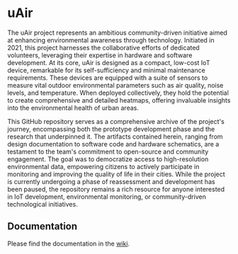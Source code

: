 # uAir

The uAir project represents an ambitious community-driven initiative aimed at enhancing environmental awareness through technology. Initiated in 2021, this project harnesses the collaborative efforts of dedicated volunteers, leveraging their expertise in hardware and software development. At its core, uAir is designed as a compact, low-cost IoT device, remarkable for its self-sufficiency and minimal maintenance requirements. These devices are equipped with a suite of sensors to measure vital outdoor environmental parameters such as air quality, noise levels, and temperature. When deployed collectively, they hold the potential to create comprehensive and detailed heatmaps, offering invaluable insights into the environmental health of urban areas.

This GitHub repository serves as a comprehensive archive of the project's journey, encompassing both the prototype development phase and the research that underpinned it. The artifacts contained herein, ranging from design documentation to software code and hardware schematics, are a testament to the team's commitment to open-source and community engagement. The goal was to democratize access to high-resolution environmental data, empowering citizens to actively participate in monitoring and improving the quality of life in their cities. While the project is currently undergoing a phase of reassessment and development has been paused, the repository remains a rich resource for anyone interested in IoT development, environmental monitoring, or community-driven technological initiatives.

## Documentation

Please find the documentation in the [wiki](https://github.com/portugal-online/mais/wiki).
